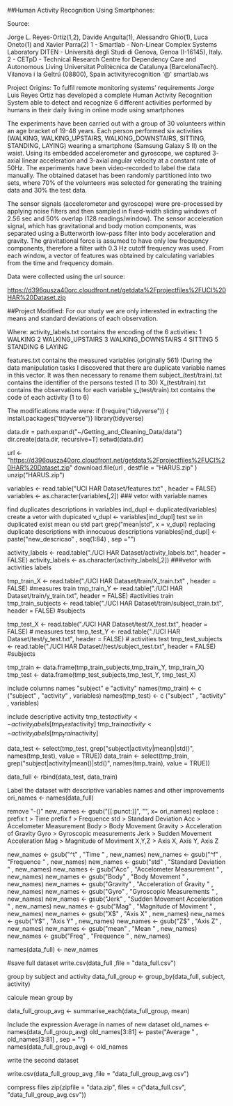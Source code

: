 ##Human Activity Recognition Using Smartphones:


Source:

Jorge L. Reyes-Ortiz(1,2), Davide Anguita(1), Alessandro Ghio(1), Luca Oneto(1) and Xavier Parra(2)
1 - Smartlab - Non-Linear Complex Systems Laboratory
DITEN - Università degli Studi di Genova, Genoa (I-16145), Italy.
2 - CETpD - Technical Research Centre for Dependency Care and Autonomous Living
Universitat Politècnica de Catalunya (BarcelonaTech). Vilanova i la Geltrú (08800), Spain
activityrecognition '@' smartlab.ws

Project Origins:
To fulfil remote monitoring systems’ requirements Jorge Luis Reyes Ortiz has developed a complete Human Activity Recognition System able to detect and recognize 6 different activities performed by humans in their daily living in online mode using smartphones

The experiments have been carried out with a group of 30 volunteers within an age bracket of 19-48 years. Each person performed six activities (WALKING, WALKING_UPSTAIRS, WALKING_DOWNSTAIRS, SITTING, STANDING, LAYING) wearing a smartphone (Samsung Galaxy S II) on the waist. Using its embedded accelerometer and gyroscope, we captured 3-axial linear acceleration and 3-axial angular velocity at a constant rate of 50Hz. The experiments have been video-recorded to label the data manually. The obtained dataset has been randomly partitioned into two sets, where 70% of the volunteers was selected for generating the training data and 30% the test data. 

The sensor signals (accelerometer and gyroscope) were pre-processed by applying noise filters and then sampled in fixed-width sliding windows of 2.56 sec and 50% overlap (128 readings/window). The sensor acceleration signal, which has gravitational and body motion components, was separated using a Butterworth low-pass filter into body acceleration and gravity. The gravitational force is assumed to have only low frequency components, therefore a filter with 0.3 Hz cutoff frequency was used. From each window, a vector of features was obtained by calculating variables from the time and frequency domain.  

Data were collected using the url source:

 https://d396qusza40orc.cloudfront.net/getdata%2Fprojectfiles%2FUCI%20HAR%20Dataset.zip

##Project Modified:
For our study we are only interested in extracting the means and standard deviations of each observation.

Where:
activity_labels.txt contains the encoding of the 6 activities:
1 WALKING
2 WALKING_UPSTAIRS
3 WALKING_DOWNSTAIRS
4 SITTING
5 STANDING
6 LAYING

features.txt contains the measured variables (originally 561)
!During the data manipulation tasks I discovered that there are duplicate variable names in this vector. 
It was then necessary to rename them
subject_(test/train).txt contains the identifier of the persons tested (1 to 30)
X_(test/train).txt contains the observations for each variable
y_(test/train).txt contains the code of each activity (1 to 6)

The modifications made were: 
if (!require("tidyverse")) {
   install.packages("tidyverse")}
library(tidyverse)

data.dir = path.expand("~/Getting_and_Cleaning_Data/data")
dir.create(data.dir, recursive=T)
setwd(data.dir)

url <- "https://d396qusza40orc.cloudfront.net/getdata%2Fprojectfiles%2FUCI%20HAR%20Dataset.zip"
download.file(url , destfile = "HARUS.zip" )
unzip("HARUS.zip")

variables <- read.table("UCI HAR Dataset/features.txt" , header = FALSE)
variables <- as.character(variables[,2])  ### vetor with variable names

find duplicates descriptions in variables
ind_dupl <- duplicated(variables)
 create a vetor with dupicated
v_dupl <- variables[ind_dupl]
 test se in duplicated exist mean ou std part
grep("mean|std", x = v_dupl)
replacing duplicate descriptions with innocuous descriptions
variables[ind_dupl] <- paste("new_descricao" , seq(1:84) , sep ="")

activity_labels <- read.table("./UCI HAR Dataset/activity_labels.txt", header = FALSE)
activity_labels <- as.character(activity_labels[,2])  ###vetor with activities labels

tmp_train_X <- read.table("./UCI HAR Dataset/train/X_train.txt" , header = FALSE) #measures train
tmp_train_Y <- read.table("./UCI HAR Dataset/train/y_train.txt", header = FALSE) #activities train
tmp_train_subjects <- read.table("./UCI HAR Dataset/train/subject_train.txt", header = FALSE) #subjects 

tmp_test_X <- read.table("./UCI HAR Dataset/test/X_test.txt", header = FALSE)  # measures test
tmp_test_Y <- read.table("./UCI HAR Dataset/test/y_test.txt", header = FALSE)  # activities test
tmp_test_subjects <- read.table("./UCI HAR Dataset//test/subject_test.txt", header = FALSE)  #subjects 

tmp_train <- data.frame(tmp_train_subjects,tmp_train_Y, tmp_train_X)
tmp_test  <- data.frame(tmp_test_subjects,tmp_test_Y, tmp_test_X)

include columns names "subject" e "activity"
names(tmp_train) <- c ("subject" , "activity" , variables)
names(tmp_test) <- c ("subject" , "activity" , variables)

include descriptive activity 
tmp_test$activity <- activity_labels[tmp_test$activity]
tmp_train$activity <- activity_labels[tmp_train$activity]

data_test <- select(tmp_test,  grep("subject|activity|mean()|std()", names(tmp_test), value = TRUE))
data_train <- select(tmp_train,  grep("subject|activity|mean()|std()", names(tmp_train), value = TRUE))

data_full <- rbind(data_test, data_train) 

 Label the dataset with descriptive variables names and other improvements
ori_names <- names(data_full)

remove "-()"
new_names <- gsub("[[:punct:]]", "", x= ori_names)
 replace :
 prefix t > Time 
 prefix f > Frequence
 std > Standard Deviation
 Acc > Accelometer Measurement 
 Body > Body Movement
 Gravity > Acceleration of Gravity
 Gyro > Gyroscopic measurements
 Jerk > Sudden Movement Acceleration
 Mag > Magnitude of Moviment 
 X,Y,Z > Axis X, Axis Y, Axis Z

new_names <- gsub("^t" , "Time " , new_names)
new_names <- gsub("^f" , "Frequence " , new_names)
new_names <- gsub("std" , "Standard Deviation " , new_names)
new_names <- gsub("Acc" , "Accelometer Measurement  " , new_names)
new_names <- gsub("Body" , "Body Movement " , new_names)
new_names <- gsub("Gravity" , "Acceleration of Gravity " , new_names)
new_names <- gsub("Gyro" , "Gyroscopic Measurements " , new_names)
new_names <- gsub("Jerk" , "Sudden Movement Acceleration " , new_names)
new_names <- gsub("Mag" , "Magnitude of Moviment " , new_names)
new_names <- gsub("X$" , "Axis X" , new_names)
new_names <- gsub("Y$" , "Axis Y" , new_names)
new_names <- gsub("Z$" , "Axis Z" , new_names)
new_names <- gsub("mean" , "Mean " , new_names)
new_names <- gsub("Freq" , "Frequence " , new_names)

names(data_full) <- new_names

#save full dataset
write.csv(data_full ,file = "data_full.csv")

group by subject and activity
data_full_group <- group_by(data_full, subject, activity)

 calcule mean group by

data_full_group_avg <- summarise_each(data_full_group, mean)

Include the expression Average in names of new dataset
old_names <- names(data_full_group_avg)
old_names[3:81] <- paste("Average " , old_names[3:81] , sep = "")  
names(data_full_group_avg) <- old_names

 write the second dataset

write.csv(data_full_group_avg ,file = "data_full_group_avg.csv")

compress  files
zip(zipfile = "data.zip", files = c("data_full.csv", "data_full_group_avg.csv"))
